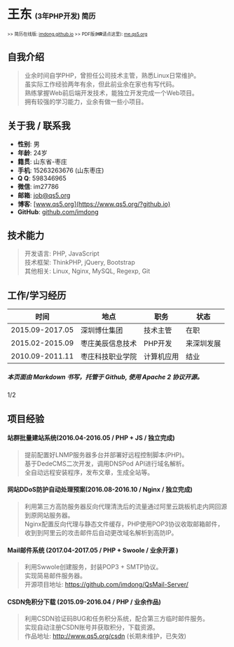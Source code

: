 # 王东 <span style="font-size: initial;">(3年PHP开发) 简历</span>

<span style="font-size: x-small;"> >> 简历在线版: [imdong.github.io](https://imdong.github.io/) >> PDF版(<b>HR</b>请点这里): [me.qs5.org](https://me.qs5.org/?github.io "请下载/打印此份")</span>

## 自我介绍

> 业余时间自学PHP，曾担任公司技术主管，熟悉Linux日常维护。  
> 虽实际工作经验两年有余，但此前业余在家也有写代码。  
> 熟练掌握Web前后端开发技术，能独立开发完成一个Web项目。  
> 拥有较强的学习能力，业余有做一些小项目。

## 关于我 / 联系我

+ **性别**: 男
+ **年龄**: 24岁
+ **籍贯**: 山东省-枣庄
+ **手机**: 15263263676 (山东枣庄)
+ **Q  Q**: 598346965
+ **微信**: im27786
+ **邮箱**: [job@qs5.org](mailto://job@qs5.org)
+ **博客**: [www.qs5.org](https://www.qs5.org/?github.io)
+ **GitHub**: [github.com/imdong](https://github.com/imdong)

## 技术能力

> 开发语言: PHP, JavaScript  
> 技术框架: ThinkPHP, jQuery, Bootstrap  
> 其他相关: Linux, Nginx, MySQL, Regexp, Git  

## 工作/学习经历

|时间|地点|职务|状态|
|----|----|----|----|
|2015.09-2017.05|深圳博仕集团|技术主管|在职|
|2015.02-2015.09|枣庄美辰信息技术|PHP开发|来深圳发展|
|2010.09-2011.11|枣庄科技职业学院|计算机应用|结业|

##### 本页面由 Markdown 书写，托管于  Github, 使用 Apache 2 协议开源。
<p style="page-break-after:always;">1/2</p>

## 项目经验

#### 站群批量建站系统(2016.04-2016.05 / PHP + JS / 独立完成)

> 提前配置好LNMP服务器多台并部署好远程控制脚本(PHP)。  
> 基于DedeCMS二次开发，调用DNSPod API进行域名解析。  
> 全自动远程安装程序，发布文章，生成全站等。  

#### 网站DDoS防护自动处理预案(2016.08-2016.10 / Nginx / 独立完成)
> 利用第三方高防服务器反向代理清洗后的流量通过阿里云跳板机走内网回源到原网站服务器。  
> Nginx配置反向代理与静态文件缓存，PHP使用POP3协议收取邮箱邮件，收到到阿里云的攻击邮件后自动更改域名解析到高防IP。  

#### Mail邮件系统 (2017.04-2017.05 / PHP + Swoole / 业余开源 )
> 利用Swwole创建服务，封装POP3 + SMTP协议。  
> 实现简易邮件服务器。  
> 开源项目地址: https://github.com/imdong/QsMail-Server/

#### CSDN免积分下载 (2015.09-2016.04 / PHP / 业余作品)
> 利用CSDN验证码BUG和任务积分系统，配合第三方临时邮件服务。  
> 实现自动注册CSDN账号并获取积分，下载资源。  
> 作品地址: http://www.qs5.org/csdn  (长期未维护，已失效)



<!-- 修改页面 -->
<link href="/asset/print.css" rel="stylesheet"><script type="text/javascript" src="/asset/bottom.js"></script>
